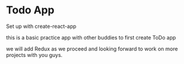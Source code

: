 # Todo App
Set up with create-react-app

this is a basic practice app with other buddies to first create ToDo app

we will add Redux as we proceed and looking forward to work on more projects with you guys.